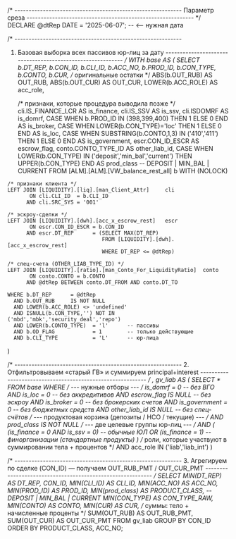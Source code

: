 /* -----------------------------------------------------------
   Параметр среза
----------------------------------------------------------- */
DECLARE @dtRep DATE = '2025-06-07';      -- <-- нужная дата

/* -----------------------------------------------------------
   1. Базовая выборка всех пассивов юр-лиц за дату
----------------------------------------------------------- */
WITH base AS (
    SELECT
        b.DT_REP,
        b.CON_ID,
        b.CLI_ID,
        b.ACC_NO,
        b.PROD_ID,
        b.CON_TYPE,
        b.CONTO,
        b.CUR,
        /* оригинальные остатки */
        ABS(b.OUT_RUB) AS OUT_RUB,
        ABS(b.OUT_CUR) AS OUT_CUR,
        LOWER(b.ACC_ROLE)  AS acc_role,

        /* признаки, которые процедура выводила позже */
        cli.IS_FINANCE_LCR       AS is_finance,
        cli.IS_SSV               AS is_ssv,
        cli.ISDOMRF              AS is_domrf,
        CASE WHEN b.PROD_ID IN (398,399,400) THEN 1 ELSE 0 END  AS is_broker,
        CASE WHEN LOWER(b.CON_TYPE)='loc'          THEN 1 ELSE 0 END AS is_loc,
        CASE WHEN SUBSTRING(b.CONTO,1,3) IN ('410','411') THEN 1 ELSE 0 END AS is_government,
        escr.CON_ID_ESCR         AS escrow_flag,
        conto.CONTO_TYPE_ID      AS other_liab_id,
        CASE WHEN LOWER(b.CON_TYPE) IN ('deposit','min_bal','current')
             THEN UPPER(b.CON_TYPE) END                        AS prod_class   -- DEPOSIT | MIN_BAL | CURRENT
    FROM  [ALM].[ALM].[VW_balance_rest_all]           b  WITH (NOLOCK)

    /* признаки клиента */
    LEFT JOIN [LIQUIDITY].[liq].[man_Client_Attr]     cli
           ON cli.CLI_ID  = b.CLI_ID
          AND cli.SRC_SYS = '001'

    /* эскроу-сделки */
    LEFT JOIN [LIQUIDITY].[dwh].[acc_x_escrow_rest]   escr
           ON escr.CON_ID_ESCR = b.CON_ID
          AND escr.DT_REP      = (SELECT MAX(DT_REP)
                                  FROM [LIQUIDITY].[dwh].[acc_x_escrow_rest]
                                  WHERE DT_REP <= @dtRep)

    /* спец-счета (OTHER_LIAB_TYPE_ID) */
    LEFT JOIN [LIQUIDITY].[ratio].[man_Conto_For_LiquidityRatio]  conto
           ON conto.CONTO = b.CONTO
          AND @dtRep BETWEEN conto.DT_FROM AND conto.DT_TO

    WHERE b.DT_REP      = @dtRep
      AND b.OUT_RUB     IS NOT NULL
      AND LOWER(b.ACC_ROLE) <> 'undefined'
      AND ISNULL(b.CON_TYPE,'') NOT IN ('mbd','mbk','security_deal','repo')
      AND LOWER(b.CONTO_TYPE)  = 'l'      -- пассивы
      AND b.OD_FLAG            = 1        -- только действующие
      AND b.CLI_TYPE           = 'L'      -- юр-лица
)

/* -----------------------------------------------------------
   2. Отфильтровываем «старый ГВ» и суммируем principal+interest
----------------------------------------------------------- */
, gv_liab AS (
    SELECT *
    FROM   base
    WHERE  /* --- нужные отборы --- */
           is_domrf       = 0         -- без ВГО
       AND is_loc         = 0         -- без аккредитивов
       AND escrow_flag   IS NULL      -- без эскроу
       AND is_broker      = 0         -- без брокерских счетов
       AND is_government  = 0         -- без бюджетных средств
       AND other_liab_id IS NULL      -- без спец-счётов
       /* --- продуктовая корзина (депозиты / НСО / текущие) --- */
       AND prod_class IS NOT NULL
       /* --- две целевые группы юр-лиц --- */
       AND (
             (is_finance = 0 AND is_ssv = 0)     -- обычные ЮЛ
          OR (is_finance = 1)                    -- финорганизации (стандартные продукты)
           )
       /* роли, которые участвуют в суммировании тела + процентов */
       AND acc_role IN ('liab','liab_int')
)

/* -----------------------------------------------------------
   3. Агрегируем по сделке (CON_ID) — получаем OUT_RUB_PMT / OUT_CUR_PMT
----------------------------------------------------------- */
SELECT
    MIN(DT_REP)            AS DT_REP,
    CON_ID,
    MIN(CLI_ID)            AS CLI_ID,
    MIN(ACC_NO)            AS ACC_NO,
    MIN(PROD_ID)           AS PROD_ID,
    MIN(prod_class)        AS PRODUCT_CLASS,   -- DEPOSIT | MIN_BAL | CURRENT
    MIN(CON_TYPE)          AS CON_TYPE_RAW,
    MIN(CONTO)             AS CONTO,
    MIN(CUR)               AS CUR,
    /*  суммы: тело + начисленные проценты  */
    SUM(OUT_RUB)           AS OUT_RUB_PMT,
    SUM(OUT_CUR)           AS OUT_CUR_PMT
FROM   gv_liab
GROUP  BY CON_ID
ORDER  BY PRODUCT_CLASS, ACC_NO;
